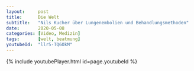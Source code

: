 ```yaml
---
layout:     post
title:      Die Welt
subtitle:   "Nils Kucher über Lungenembolien und Behandlungsmethoden"
date:       2020-05-08
categories: [Video, Medizin]
tags:       [welt, beatmung]
youtubeId:  "llr5-TQ6OkM"
---
```

{% include youtubePlayer.html id=page.youtubeId %}

